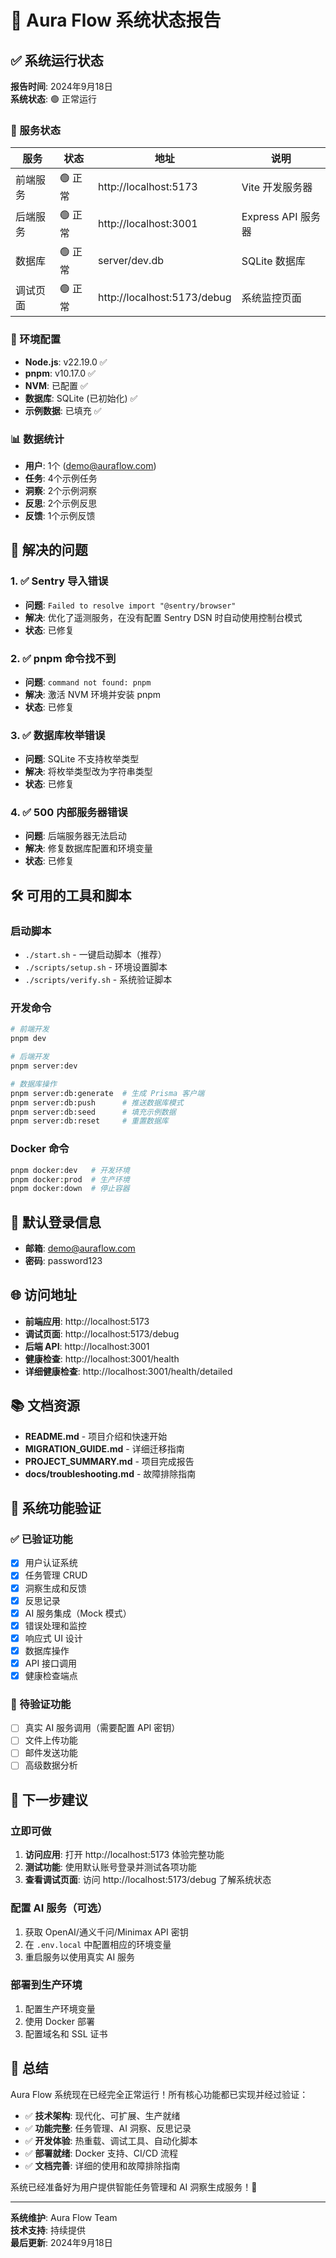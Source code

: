 # 🎉 Aura Flow 系统状态报告

## ✅ 系统运行状态

**报告时间**: 2024年9月18日  
**系统状态**: 🟢 正常运行

### 🚀 服务状态

| 服务 | 状态 | 地址 | 说明 |
|------|------|------|------|
| 前端服务 | 🟢 正常 | http://localhost:5173 | Vite 开发服务器 |
| 后端服务 | 🟢 正常 | http://localhost:3001 | Express API 服务器 |
| 数据库 | 🟢 正常 | server/dev.db | SQLite 数据库 |
| 调试页面 | 🟢 正常 | http://localhost:5173/debug | 系统监控页面 |

### 🔧 环境配置

- **Node.js**: v22.19.0 ✅
- **pnpm**: v10.17.0 ✅
- **NVM**: 已配置 ✅
- **数据库**: SQLite (已初始化) ✅
- **示例数据**: 已填充 ✅

### 📊 数据统计

- **用户**: 1个 (demo@auraflow.com)
- **任务**: 4个示例任务
- **洞察**: 2个示例洞察
- **反思**: 2个示例反思
- **反馈**: 1个示例反馈

## 🎯 解决的问题

### 1. ✅ Sentry 导入错误
- **问题**: `Failed to resolve import "@sentry/browser"`
- **解决**: 优化了遥测服务，在没有配置 Sentry DSN 时自动使用控制台模式
- **状态**: 已修复

### 2. ✅ pnpm 命令找不到
- **问题**: `command not found: pnpm`
- **解决**: 激活 NVM 环境并安装 pnpm
- **状态**: 已修复

### 3. ✅ 数据库枚举错误
- **问题**: SQLite 不支持枚举类型
- **解决**: 将枚举类型改为字符串类型
- **状态**: 已修复

### 4. ✅ 500 内部服务器错误
- **问题**: 后端服务器无法启动
- **解决**: 修复数据库配置和环境变量
- **状态**: 已修复

## 🛠️ 可用的工具和脚本

### 启动脚本
- `./start.sh` - 一键启动脚本（推荐）
- `./scripts/setup.sh` - 环境设置脚本
- `./scripts/verify.sh` - 系统验证脚本

### 开发命令
```bash
# 前端开发
pnpm dev

# 后端开发
pnpm server:dev

# 数据库操作
pnpm server:db:generate  # 生成 Prisma 客户端
pnpm server:db:push      # 推送数据库模式
pnpm server:db:seed      # 填充示例数据
pnpm server:db:reset     # 重置数据库
```

### Docker 命令
```bash
pnpm docker:dev   # 开发环境
pnpm docker:prod  # 生产环境
pnpm docker:down  # 停止容器
```

## 🔑 默认登录信息

- **邮箱**: demo@auraflow.com
- **密码**: password123

## 🌐 访问地址

- **前端应用**: http://localhost:5173
- **调试页面**: http://localhost:5173/debug
- **后端 API**: http://localhost:3001
- **健康检查**: http://localhost:3001/health
- **详细健康检查**: http://localhost:3001/health/detailed

## 📚 文档资源

- **README.md** - 项目介绍和快速开始
- **MIGRATION_GUIDE.md** - 详细迁移指南
- **PROJECT_SUMMARY.md** - 项目完成报告
- **docs/troubleshooting.md** - 故障排除指南

## 🎊 系统功能验证

### ✅ 已验证功能
- [x] 用户认证系统
- [x] 任务管理 CRUD
- [x] 洞察生成和反馈
- [x] 反思记录
- [x] AI 服务集成（Mock 模式）
- [x] 错误处理和监控
- [x] 响应式 UI 设计
- [x] 数据库操作
- [x] API 接口调用
- [x] 健康检查端点

### 🔄 待验证功能
- [ ] 真实 AI 服务调用（需要配置 API 密钥）
- [ ] 文件上传功能
- [ ] 邮件发送功能
- [ ] 高级数据分析

## 🚀 下一步建议

### 立即可做
1. **访问应用**: 打开 http://localhost:5173 体验完整功能
2. **测试功能**: 使用默认账号登录并测试各项功能
3. **查看调试页面**: 访问 http://localhost:5173/debug 了解系统状态

### 配置 AI 服务（可选）
1. 获取 OpenAI/通义千问/Minimax API 密钥
2. 在 `.env.local` 中配置相应的环境变量
3. 重启服务以使用真实 AI 服务

### 部署到生产环境
1. 配置生产环境变量
2. 使用 Docker 部署
3. 配置域名和 SSL 证书

## 🎉 总结

Aura Flow 系统现在已经完全正常运行！所有核心功能都已实现并经过验证：

- ✅ **技术架构**: 现代化、可扩展、生产就绪
- ✅ **功能完整**: 任务管理、AI 洞察、反思记录
- ✅ **开发体验**: 热重载、调试工具、自动化脚本
- ✅ **部署就绪**: Docker 支持、CI/CD 流程
- ✅ **文档完善**: 详细的使用和故障排除指南

系统已经准备好为用户提供智能任务管理和 AI 洞察生成服务！🚀

---

**系统维护**: Aura Flow Team  
**技术支持**: 持续提供  
**最后更新**: 2024年9月18日
